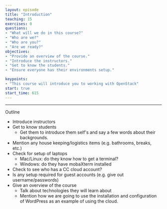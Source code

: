 ```yaml
---
layout: episode
title: "Introduction"
teaching: 15
exercises: 0
questions:
- "What will we do in this course?"
- "Who are we?"
- "Who are you?"
- "Are we ready?"
objectives:
- "Provide an overview of the course."
- "Introduce the instructors."
- "Get to know the students."
- "Ensure everyone has their environments setup."

keypoints:
- "This course will introduce you to working with OpenStack"
start: true
start_time: 615
---
```


----
Outline
* Introduce instructors
* Get to know students
  * Get them to introduce them self's and say a few words about their backgrounds.
* Mention any house keeping/logistics items (e.g. bathrooms, breaks, etc.)
* Check for setup of laptops 
  * Mac/Linux: do they know how to get a terminal?
  * Windows: do they have mobaXterm installed
* Check to see who has a CC cloud account?
* Is any setup required for guest accounts (e.g. give out username/passwords)
* Give an overview of the course
  * Talk about technologies they will learn about
  * Mention how we are going to use the installation and configuration of WordPress as an example of using the cloud.


